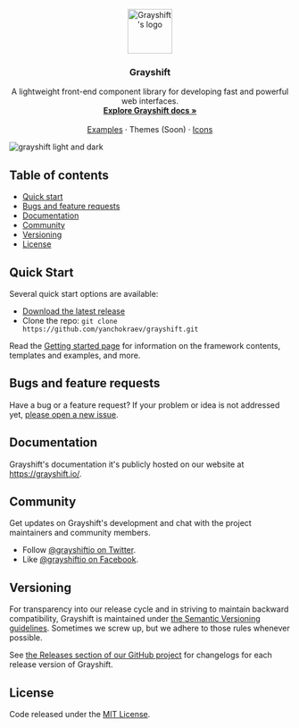 <p align="center">
  <a href="https://grayshift.io">
    <img src="https://grayshift.io/dist/img/logo.svg" width="80" height="80" alt="Grayshift's logo">
  </a>
</p>

<h3 align="center">Grayshift</h3>

<p align="center">
  A lightweight front-end component library for developing fast and powerful web interfaces.
  <br>
  <a href="https://grayshift.io/docs/getting-started/introduction/"><strong>Explore Grayshift docs »</strong></a>
  <br>
  <br>
  <a href="https://grayshift.io/examples/">Examples</a>
  ·
  Themes (Soon)
  ·
  <a href="https://grayshift.io/icons">Icons</a>
</p>

<img src="https://grayshift.io/grayshift2.png" alt="grayshift light and dark">


## Table of contents

- [Quick start](#quick-start)
- [Bugs and feature requests](#bugs-and-feature-requests)
- [Documentation](#documentation)
- [Community](#community)
- [Versioning](#versioning)
- [License](#license)


## Quick Start

Several quick start options are available:

- [Download the latest release](https://github.com/yanchokraev/grayshift/archive/v1.0.2.zip)
- Clone the repo: `git clone https://github.com/yanchokraev/grayshift.git`

Read the [Getting started page](https://grayshift.io/docs/getting-started/introduction/) for information on the framework contents, templates and examples, and more.


## Bugs and feature requests

Have a bug or a feature request? If your problem or idea is not addressed yet, [please open a new issue](https://github.com/yanchokraev/grayshift/issues/new).


## Documentation

Grayshift's documentation it's publicly hosted on our website at <https://grayshift.io/>.


## Community

Get updates on Grayshift's development and chat with the project maintainers and community members.

- Follow [@grayshiftio on Twitter](https://twitter.com/grayshiftio).
- Like [@grayshiftio on Facebook](https://www.facebook.com/grayshiftio).


## Versioning

For transparency into our release cycle and in striving to maintain backward compatibility, Grayshift is maintained under [the Semantic Versioning guidelines](https://semver.org/). Sometimes we screw up, but we adhere to those rules whenever possible.

See [the Releases section of our GitHub project](https://github.com/yanchokraev/grayshift/releases) for changelogs for each release version of Grayshift.


## License

Code released under the [MIT License](https://github.com/yanchokraev/grayshift/blob/master/LICENSE).
